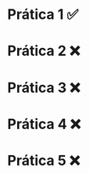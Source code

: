 # Prática 1 :white_check_mark:



# Prática 2 :x:



# Prática 3 :x:

# Prática 4 :x:

# Prática 5 :x:
